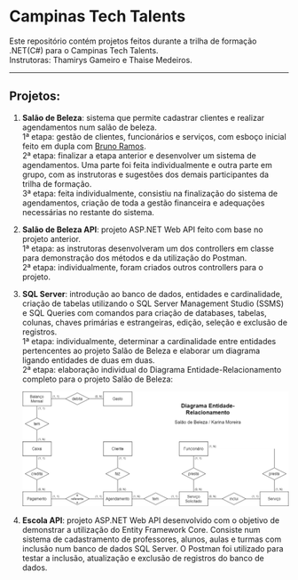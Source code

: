 # Campinas Tech Talents

Este repositório contém projetos feitos durante a trilha de formação .NET(C#) para o Campinas Tech Talents.  
Instrutoras: Thamirys Gameiro e Thaise Medeiros.

---

## Projetos:

1. **Salão de Beleza**: sistema que permite cadastrar clientes e realizar agendamentos num salão de beleza.  
   1ª etapa: gestão de clientes, funcionários e serviços, com esboço inicial feito em dupla com [Bruno Ramos](https://github.com/B-ramos).  
   2ª etapa: finalizar a etapa anterior e desenvolver um sistema de agendamentos. Uma parte foi feita individualmente e outra parte em grupo, com as instrutoras e sugestões dos demais participantes da trilha de formação.  
   3ª etapa: feita individualmente, consistiu na finalização do sistema de agendamentos, criação de toda a gestão financeira e adequações necessárias no restante do sistema.

2. **Salão de Beleza API**: projeto ASP.NET Web API feito com base no projeto anterior.  
   1ª etapa: as instrutoras desenvolveram um dos controllers em classe para demonstração dos métodos e da utilização do Postman.  
   2ª etapa: individualmente, foram criados outros controllers para o projeto.

3. **SQL Server**: introdução ao banco de dados, entidades e cardinalidade, criação de tabelas utilizando o SQL Server Management Studio (SSMS) e SQL Queries com comandos para criação de databases, tabelas, colunas, chaves primárias e estrangeiras, edição, seleção e exclusão de registros.  
   1ª etapa: individualmente, determinar a cardinalidade entre entidades pertencentes ao projeto Salão de Beleza e elaborar um diagrama ligando entidades de duas em duas.  
   2ª etapa: elaboração individual do Diagrama Entidade-Relacionamento completo para o projeto Salão de Beleza:

   ![Diagrama ER](sql-server/DiagramaEntidadeRelacionamento.png)

4. **Escola API**: projeto ASP.NET Web API desenvolvido com o objetivo de demonstrar a utilização do Entity Framework Core. Consiste num sistema de cadastramento de professores, alunos, aulas e turmas com inclusão num banco de dados SQL Server. O Postman foi utilizado para testar a inclusão, atualização e exclusão de registros do banco de dados.
